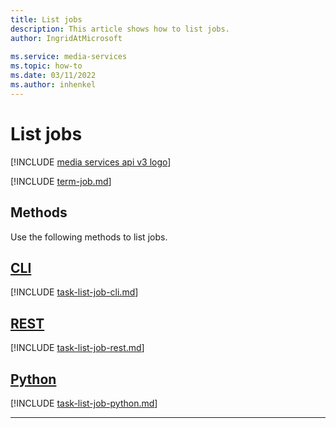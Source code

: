 ```yaml
---
title: List jobs
description: This article shows how to list jobs.
author: IngridAtMicrosoft
 
ms.service: media-services
ms.topic: how-to
ms.date: 03/11/2022
ms.author: inhenkel
---
```


# List jobs

[!INCLUDE [media services api v3 logo](./includes/v3-hr.md)]

[!INCLUDE [term-job.md](./includes/term-job.md)]

## Methods

Use the following methods to list jobs.

## [CLI](#tab/cli/)

[!INCLUDE [task-list-job-cli.md](includes/task-list-job-cli.md)]

## [REST](#tab/rest/)

[!INCLUDE [task-list-job-rest.md](includes/task-list-job-rest.md)]

## [Python](#tab/python/)

[!INCLUDE [task-list-job-python.md](includes/task-list-job-python.md)]

---
